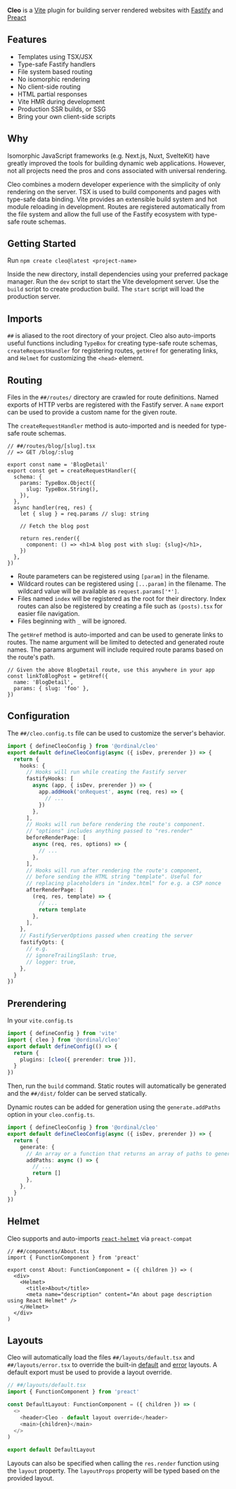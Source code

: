 **Cleo** is a [Vite](https://github.com/vitejs/vite) plugin for building server rendered websites with [Fastify](https://github.com/fastify/fastify) and [Preact](https://github.com/preactjs/preact)

<!-- Begin site docs -->

## Features

- Templates using TSX/JSX
- Type-safe Fastify handlers
- File system based routing
- No isomorphic rendering
- No client-side routing
- HTML partial responses
- Vite HMR during development
- Production SSR builds, or SSG
- Bring your own client-side scripts

## Why

Isomorphic JavaScript frameworks (e.g. Next.js, Nuxt, SvelteKit) have greatly improved the tools for building dynamic web applications. However, not all projects need the pros and cons associated with universal rendering.

Cleo combines a modern developer experience with the simplicity of only rendering on the server. TSX is used to build components and pages with type-safe data binding. Vite provides an extensible build system and hot module reloading in development. Routes are registered automatically from the file system and allow the full use of the Fastify ecosystem with type-safe route schemas.

## Getting Started

Run `npm create cleo@latest <project-name>`

Inside the new directory, install dependencies using your preferred package manager. Run the `dev` script to start the Vite development server. Use the `build` script to create production build. The `start` script will load the production server.

## Imports

`##` is aliased to the root directory of your project. Cleo also auto-imports useful functions including `TypeBox` for creating type-safe route schemas, `createRequestHandler` for registering routes, `getHref` for generating links, and `Helmet` for customizing the `<head>` element.

## Routing

Files in the `##/routes/` directory are crawled for route definitions. Named exports of HTTP verbs are registered with the Fastify server. A `name` export can be used to provide a custom name for the given route.

The `createRequestHandler` method is auto-imported and is needed for type-safe route schemas.

```tsx
// ##/routes/blog/[slug].tsx
// => GET /blog/:slug

export const name = 'BlogDetail'
export const get = createRequestHandler({
  schema: {
    params: TypeBox.Object({
      slug: TypeBox.String(),
    }),
  },
  async handler(req, res) {
    let { slug } = req.params // slug: string

    // Fetch the blog post

    return res.render({
      component: () => <h1>A blog post with slug: {slug}</h1>,
    })
  },
})
```

- Route parameters can be registered using `[param]` in the filename.
- Wildcard routes can be registered using `[...param]` in the filename. The wildcard value will be available as `request.params['*']`.
- Files named `index` will be registered as the root for their directory. Index routes can also be registered by creating a file such as `(posts).tsx` for easier file navigation.
- Files beginning with `_` will be ignored.

The `getHref` method is auto-imported and can be used to generate links to routes. The name argument will be limited to detected and generated route names. The params argument will include required route params based on the route's path.

```tsx
// Given the above BlogDetail route, use this anywhere in your app
const linkToBlogPost = getHref({
  name: 'BlogDetail',
  params: { slug: 'foo' },
})
```

## Configuration

The `##/cleo.config.ts` file can be used to customize the server's behavior.

```ts
import { defineCleoConfig } from '@ordinal/cleo'
export default defineCleoConfig(async ({ isDev, prerender }) => {
  return {
    hooks: {
      // Hooks will run while creating the Fastify server
      fastifyHooks: [
        async (app, { isDev, prerender }) => {
          app.addHook('onRequest', async (req, res) => {
            // ...
          })
        },
      ],
      // Hooks will run before rendering the route's component.
      // "options" includes anything passed to "res.render"
      beforeRenderPage: [
        async (req, res, options) => {
          // ...
        },
      ],
      // Hooks will run after rendering the route's component,
      // before sending the HTML string "template". Useful for
      // replacing placeholders in "index.html" for e.g. a CSP nonce
      afterRenderPage: [
        (req, res, template) => {
          // ...
          return template
        },
      ],
    },
    // FastifyServerOptions passed when creating the server
    fastifyOpts: {
      // e.g.
      // ignoreTrailingSlash: true,
      // logger: true,
    },
  }
})
```

## Prerendering

In your `vite.config.ts`

```ts {5}
import { defineConfig } from 'vite'
import { cleo } from '@ordinal/cleo'
export default defineConfig(() => {
  return {
    plugins: [cleo({ prerender: true })],
  }
})
```

Then, run the `build` command. Static routes will automatically be generated and the `##/dist/` folder can be served statically.

Dynamic routes can be added for generation using the `generate.addPaths` option in your `cleo.config.ts`.

```ts {6-8}
import { defineCleoConfig } from '@ordinal/cleo'
export default defineCleoConfig(async ({ isDev, prerender }) => {
  return {
    generate: {
      // An array or a function that returns an array of paths to generate during prerendering
      addPaths: async () => {
        // ...
        return []
      },
    },
  }
})
```

## Helmet

Cleo supports and auto-imports [`react-helmet`](https://github.com/nfl/react-helmet/) via `preact-compat`

```tsx
// ##/components/About.tsx
import { FunctionComponent } from 'preact'

export const About: FunctionComponent = ({ children }) => (
  <div>
    <Helmet>
      <title>About</title>
      <meta name="description" content="An about page description using React Helmet" />
    </Helmet>
  </div>
)
```

## Layouts

Cleo will automatically load the files `##/layouts/default.tsx` and `##/layouts/error.tsx` to override the built-in [default](https://github.com/ordinal-studio/cleo/blob/master/packages/cleo/src/layouts/default.tsx) and [error](https://github.com/ordinal-studio/cleo/blob/master/packages/cleo/src/layouts/error.tsx) layouts. A default export must be used to provide a layout override.

```ts
// ##/layouts/default.tsx
import { FunctionComponent } from 'preact'

const DefaultLayout: FunctionComponent = ({ children }) => (
  <>
    <header>Cleo - default layout override</header>
    <main>{children}</main>
  </>
)

export default DefaultLayout
```

Layouts can also be specified when calling the `res.render` function using the `layout` property. The `layoutProps` property will be typed based on the provided layout.

<!-- End site docs -->

